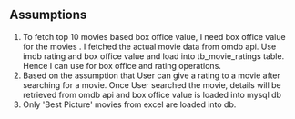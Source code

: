 ## Assumptions

1. To fetch top 10 movies based box office value, I need box office value for the movies
. I fetched the actual movie data from omdb api. Use imdb rating and box office value and load into tb_movie_ratings table.
   Hence I can use for box office and rating operations.
2. Based on the assumption that User can give a rating to a movie after searching for a movie. Once User searched the movie, details will be retrieved from omdb api and box office value is loaded into mysql db
3. Only 'Best Picture' movies from excel are loaded into db.
